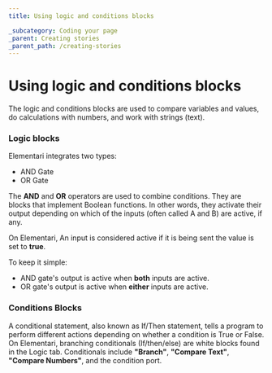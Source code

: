 ```yaml
---
title: Using logic and conditions blocks

_subcategory: Coding your page
_parent: Creating stories
_parent_path: /creating-stories
---
```


# Using logic and conditions blocks

The logic and conditions blocks are used to compare variables and values, do calculations with numbers, and work with strings (text).

### Logic blocks

Elementari integrates two types:
- AND Gate
- OR Gate

The **AND** and **OR** operators are used to combine conditions. They are blocks that implement Boolean functions. In other words, they activate their output depending on which of the inputs (often called A and B) are active, if any.

On Elementari, An input is considered active if it is being sent the value is set to **true**.

To keep it simple:
- AND gate's output is active when **both** inputs are active.
- OR gate's output is active when **either** inputs are active.

### Conditions Blocks

 A conditional statement, also known as If/Then statement, tells a program to perform different actions depending on whether a condition is True or False. On Elementari, branching conditionals (If/then/else) are white blocks found in the Logic tab. Conditionals include **"Branch"**, **"Compare Text"**, **"Compare Numbers"**, and the condition port.